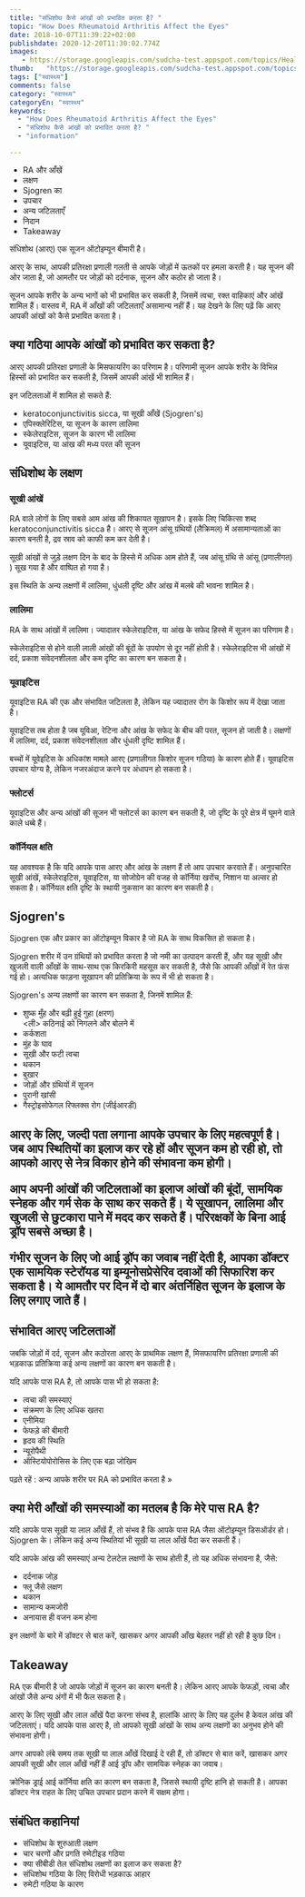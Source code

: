 ```yaml
---
title: "संधिशोथ कैसे आंखों को प्रभावित करता है? "
topic: "How Does Rheumatoid Arthritis Affect the Eyes"
date: 2018-10-07T11:39:22+02:00
publishdate: 2020-12-20T11:30:02.774Z
images: 
   - https://storage.googleapis.com/sudcha-test.appspot.com/topics/Health/default-selection/13.jpg
thumb:   "https://storage.googleapis.com/sudcha-test.appspot.com/topics/Health/default-selection/thumb/13.jpg"
tags: ["स्वास्थ्य"]
comments: false
category: "स्वास्थ्य"
categoryEn: "स्वास्थ्य"
keywords: 
  - "How Does Rheumatoid Arthritis Affect the Eyes"
  - "संधिशोथ कैसे आंखों को प्रभावित करता है? "
  - "information"

---
```

<ul> <li> RA और आँखें </li> <li> लक्षण </li> <li> Sjogren का </li> <li> उपचार </li> <li> अन्य जटिलताएँ </li> <li> निदान </li> <li> Takeaway </li> </ul> <p> संधिशोथ (आरए) एक सूजन ऑटोइम्यून बीमारी है। </p> <p> आरए के साथ, आपकी प्रतिरक्षा प्रणाली गलती से आपके जोड़ों में ऊतकों पर हमला करती है। यह सूजन की ओर जाता है, जो आमतौर पर जोड़ों को दर्दनाक, सूजन और कठोर हो जाता है। </p> <p> सूजन आपके शरीर के अन्य भागों को भी प्रभावित कर सकती है, जिसमें त्वचा, रक्त वाहिकाएं और आंखें शामिल हैं। वास्तव में, RA में आँखों की जटिलताएँ असामान्य नहीं हैं। यह देखने के लिए पढ़ें कि आरए आपकी आंखों को कैसे प्रभावित करता है। </p> <h2> क्या गठिया आपके आंखों को प्रभावित कर सकता है? </H2> <p> आरए आपकी प्रतिरक्षा प्रणाली के मिसफायरिंग का परिणाम है। परिणामी सूजन आपके शरीर के विभिन्न हिस्सों को प्रभावित कर सकती है, जिसमें आपकी आंखें भी शामिल हैं। </p> <p> इन जटिलताओं में शामिल हो सकते हैं: </p> <ul> <li> keratoconjunctivitis sicca, या सूखी आँखें (Sjogren's) </li> <li> एपिस्क्लेरिटिस, या सूजन के कारण लालिमा </li> <li> स्केलेराइटिस, सूजन के कारण भी लालिमा </li> <li> यूवाइटिस, या आंख की मध्य परत की सूजन </li> </ul> <h2> संधिशोथ के लक्षण </h2> <h3> सूखी आंखें </h3> <p> RA वाले लोगों के लिए सबसे आम आंख की शिकायत सूखापन है। इसके लिए चिकित्सा शब्द keratoconjunctivitis sicca है। आरए से सूजन आंसू ग्रंथियों (लैक्रिमल) में असामान्यताओं का कारण बनती है, द्रव स्राव को काफी कम कर देती है। </p> <p> सूखी आंखों से जुड़े लक्षण दिन के बाद के हिस्से में अधिक आम होते हैं, जब आंसू ग्रंथि से आंसू (प्रणालीगत) ) सूख गया है और वाष्पित हो गया है। </p> <p> इस स्थिति के अन्य लक्षणों में लालिमा, धुंधली दृष्टि और आंख में मलबे की भावना शामिल है। </p> <h3> लालिमा </h3> <p> RA के साथ आंखों में लालिमा। ज्यादातर स्केलेराइटिस, या आंख के सफेद हिस्से में सूजन का परिणाम है। </p> <p> स्केलेराइटिस से होने वाली लाली आंखों की बूंदों के उपयोग से दूर नहीं होती है। स्केलेराइटिस भी आंखों में दर्द, प्रकाश संवेदनशीलता और कम दृष्टि का कारण बन सकता है। </p> <h3> यूवाइटिस </h3> <p> यूवाइटिस RA की एक और संभावित जटिलता है, लेकिन यह ज्यादातर रोग के किशोर रूप में देखा जाता है। </p> <p> यूवाइटिस तब होता है जब यूविआ, रेटिना और आंख के सफेद के बीच की परत, सूजन हो जाती है। लक्षणों में लालिमा, दर्द, प्रकाश संवेदनशीलता और धुंधली दृष्टि शामिल हैं। </p> <p> बच्चों में यूवेइटिस के अधिकांश मामले आरए (प्रणालीगत किशोर सूजन गठिया) के कारण होते हैं। यूवाइटिस उपचार योग्य है, लेकिन नजरअंदाज करने पर अंधापन हो सकता है। </p> <h3> फ्लोटर्स </h3> <p> यूवाइटिस और अन्य आंखों की सूजन भी फ्लोटर्स का कारण बन सकती है, जो दृष्टि के पूरे क्षेत्र में घूमने वाले काले धब्बे हैं। </p> <h3> कॉर्नियल क्षति </h3> <p> यह आवश्यक है कि यदि आपके पास आरए और आंख के लक्षण हैं तो आप उपचार करवाते हैं। अनुपचारित सूखी आंखें, स्केलेराइटिस, यूवाइटिस, या सोजोग्रेन की वजह से कॉर्निया खरोंच, निशान या अल्सर हो सकता है। कॉर्नियल क्षति दृष्टि के स्थायी नुकसान का कारण बन सकती है। </p> <h2> Sjogren's </h2> <p> Sjogren एक और प्रकार का ऑटोइम्यून विकार है जो RA के साथ विकसित हो सकता है। </p> <p> Sjogren शरीर में उन ग्रंथियों को प्रभावित करता है जो नमी का उत्पादन करती हैं, और यह सूखी और खुजली वाली आँखों के साथ-साथ एक किरकिरी महसूस कर सकती है, जैसे कि आपकी आँखों में रेत फंस गई हो। अत्यधिक फाड़ना सूखापन की प्रतिक्रिया के रूप में भी हो सकता है। </p> <p> Sjogren's अन्य लक्षणों का कारण बन सकता है, जिनमें शामिल हैं: </p> <ul> <li> शुष्क मुँह और बढ़ी हुई गुहा (क्षरण) </li> <ली> कठिनाई को निगलने और बोलने में </li> <li> कर्कशता </li> <li> मुंह के घाव </li> <li> सूखी और फटी त्वचा </li> <li> थकान </li> <li> बुखार </li> <li> जोड़ों और ग्रंथियों में सूजन </li> <li> पुरानी खांसी </li> <li> गैस्ट्रोइसोफेगल रिफ्लक्स रोग (जीईआरडी) </li> </ul> <h2 - आरए-संबंधित आंख के लिए उपचार चिंताओं </h2> <p> आरए के लिए, जल्दी पता लगाना आपके उपचार के लिए महत्वपूर्ण है। जब आप स्थितियों का इलाज कर रहे हों और सूजन कम हो रही हो, तो आपको आरए से नेत्र विकार होने की संभावना कम होगी। </p> <p> आप अपनी आंखों की जटिलताओं का इलाज आंखों की बूंदों, सामयिक स्नेहक और गर्म सेक के साथ कर सकते हैं। ये सूखापन, लालिमा और खुजली से छुटकारा पाने में मदद कर सकते हैं। परिरक्षकों के बिना आई ड्रॉप सबसे अच्छा है। </p> <p> गंभीर सूजन के लिए जो आई ड्रॉप का जवाब नहीं देती है, आपका डॉक्टर एक सामयिक स्टेरॉयड या इम्यूनोसप्रेसेरिव दवाओं की सिफारिश कर सकता है। ये आमतौर पर दिन में दो बार अंतर्निहित सूजन के इलाज के लिए लगाए जाते हैं। </p> <h2> संभावित आरए जटिलताओं </h2> <p> जबकि जोड़ों में दर्द, सूजन और कठोरता आरए के प्राथमिक लक्षण हैं, मिसफायरिंग प्रतिरक्षा प्रणाली की भड़काऊ प्रतिक्रिया कई अन्य लक्षणों का कारण बन सकती है। </p> <p> यदि आपके पास RA है, तो आपके पास भी हो सकता है: </p> <ul> <li> त्वचा की समस्याएं </li> <li> संक्रमण के लिए अधिक खतरा </li> <li> एनीमिया </li> <li> फेफड़े की बीमारी </li> <li> हृदय की स्थिति </li> <li> न्यूरोपैथी </li> <li> ऑस्टियोपोरोसिस के लिए एक बढ़ा जोखिम </li> </ul> <p> पढ़ते रहें : अन्य आपके शरीर पर RA को प्रभावित करता है »</p> <h2> क्या मेरी आँखों की समस्याओं का मतलब है कि मेरे पास RA है? </H2> <p> यदि आपके पास सूखी या लाल आँखें हैं, तो संभव है कि आपके पास RA जैसा ऑटोइम्यून डिसऑर्डर हो। Sjogren के। लेकिन कई अन्य स्थितियां भी सूखी या लाल आँखें पैदा कर सकती हैं। </p> <p> यदि आपके आंख की समस्याएं अन्य टेलटेल लक्षणों के साथ होती हैं, तो यह अधिक संभावना है, जैसे: </p> <ul> <li> दर्दनाक जोड़ </li> <li> फ्लू जैसे लक्षण </li> <li > थकान </li> <li> सामान्य कमजोरी </li> <li> अनायास ही वजन कम होना </li> </ul> <p> इन लक्षणों के बारे में डॉक्टर से बात करें, खासकर अगर आपकी आँख बेहतर नहीं हो रही है कुछ दिन। </p> <h2> Takeaway </h2> <p> RA एक बीमारी है जो आपके जोड़ों में सूजन का कारण बनती है। लेकिन आरए आपके फेफड़ों, त्वचा और आंखों जैसे अन्य अंगों में भी फैल सकता है। </p> <p> आरए के लिए सूखी और लाल आँखें पैदा करना संभव है, हालांकि आरए के लिए यह दुर्लभ है केवल आंख की जटिलताएं। यदि आपके पास आरए है, तो आपको सूखी आंखों के साथ अन्य लक्षणों का अनुभव होने की संभावना होगी। </p> <p> अगर आपको लंबे समय तक सूखी या लाल आँखें दिखाई दे रही हैं, तो डॉक्टर से बात करें, खासकर अगर आपकी सूखी और लाल आँखें नहीं हैं आई ड्रॉप और सामयिक स्नेहक का जवाब। </p> <p> क्रोनिक ड्राई आई कॉर्निया क्षति का कारण बन सकता है, जिससे स्थायी दृष्टि हानि हो सकती है। आपका डॉक्टर नेत्र राहत के लिए उचित उपचार प्रदान करने में सक्षम होगा। </p> <h2> संबंधित कहानियां </h2> <ul> <li> संधिशोथ के शुरुआती लक्षण </li> <li> चार चरणों और प्रगति रुमेटीइड गठिया </li> <li> क्या सीबीडी तेल संधिशोथ लक्षणों का इलाज कर सकता है? </Li> <li> संधिशोथ गठिया के लिए विरोधी भड़काऊ आहार </li> <li> रुमेटी गठिया के कारण </li> </ul> 